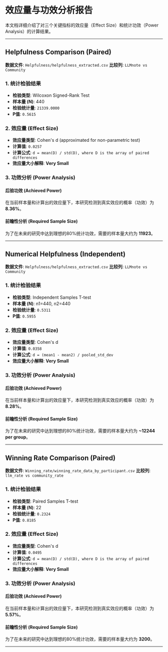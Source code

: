 # 效应量与功效分析报告

本文档详细介绍了对三个关键指标的效应量（Effect Size）和统计功效（Power Analysis）的计算结果。

---
## Helpfulness Comparison (Paired)

**数据文件**: `Helpfulness/helpfulness_extracted.csv`
**比较列**: `LLMnote vs Community`

### 1. 统计检验结果
- **检验类型**: Wilcoxon Signed-Rank Test
- **样本量 (N)**: 440
- **检验统计量**: `21339.0000`
- **P值**: `0.5615`

### 2. 效应量 (Effect Size)
- **效应量类型**: Cohen's d (approximated for non-parametric test)
- **计算值**: `0.0257`
- **计算公式**: `d = mean(D) / std(D), where D is the array of paired differences`
- **效应量大小解释**: **Very Small**

### 3. 功效分析 (Power Analysis)
#### 后验功效 (Achieved Power)
在当前样本量和计算出的效应量下，本研究检测到真实效应的概率（功效）为 **8.36%**。

#### 前瞻性分析 (Required Sample Size)
为了在未来的研究中达到理想的80%统计功效，需要的样本量大约为 **11923**。

---
## Numerical Helpfulness (Independent)

**数据文件**: `Helpfulness/helpfulness_extracted.csv`
**比较列**: `LLMnote vs Community`

### 1. 统计检验结果
- **检验类型**: Independent Samples T-test
- **样本量 (N)**: n1=440, n2=440
- **检验统计量**: `0.5311`
- **P值**: `0.5955`

### 2. 效应量 (Effect Size)
- **效应量类型**: Cohen's d
- **计算值**: `0.0358`
- **计算公式**: `d = (mean1 - mean2) / pooled_std_dev`
- **效应量大小解释**: **Very Small**

### 3. 功效分析 (Power Analysis)
#### 后验功效 (Achieved Power)
在当前样本量和计算出的效应量下，本研究检测到真实效应的概率（功效）为 **8.28%**。

#### 前瞻性分析 (Required Sample Size)
为了在未来的研究中达到理想的80%统计功效，需要的样本量大约为 **~12244 per group**。

---
## Winning Rate Comparison (Paired)

**数据文件**: `Winning_rate/winning_rate_data_by_participant.csv`
**比较列**: `llm_rate vs community_rate`

### 1. 统计检验结果
- **检验类型**: Paired Samples T-test
- **样本量 (N)**: 22
- **检验统计量**: `0.2324`
- **P值**: `0.8185`

### 2. 效应量 (Effect Size)
- **效应量类型**: Cohen's d
- **计算值**: `0.0495`
- **计算公式**: `d = mean(D) / std(D), where D is the array of paired differences`
- **效应量大小解释**: **Very Small**

### 3. 功效分析 (Power Analysis)
#### 后验功效 (Achieved Power)
在当前样本量和计算出的效应量下，本研究检测到真实效应的概率（功效）为 **5.57%**。

#### 前瞻性分析 (Required Sample Size)
为了在未来的研究中达到理想的80%统计功效，需要的样本量大约为 **3200**。

---
